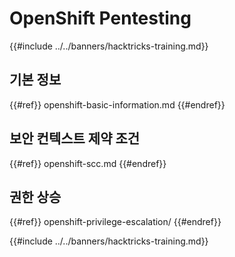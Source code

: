 # OpenShift Pentesting

{{#include ../../banners/hacktricks-training.md}}

## 기본 정보

{{#ref}}
openshift-basic-information.md
{{#endref}}

## 보안 컨텍스트 제약 조건

{{#ref}}
openshift-scc.md
{{#endref}}

## 권한 상승

{{#ref}}
openshift-privilege-escalation/
{{#endref}}



{{#include ../../banners/hacktricks-training.md}}
